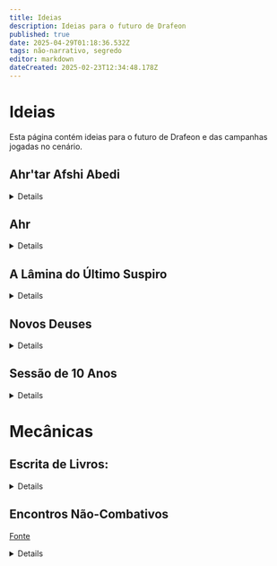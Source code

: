 ```yaml
---
title: Ideias
description: Ideias para o futuro de Drafeon
published: true
date: 2025-04-29T01:18:36.532Z
tags: não-narrativo, segredo
editor: markdown
dateCreated: 2025-02-23T12:34:48.178Z
---
```


# Ideias
Esta página contém ideias para o futuro de Drafeon e das campanhas jogadas no cenário.

## Ahr'tar Afshi Abedi
<details>
  
Quando o grupo encontra Ahr'tar Afshin Abedi, ele os recebe com formalidade no grandioso salão de seu palácio, uma construção imponente de colunas esculpidas em serpentes e tapeçarias que retratam cenas da glória do Império Serpentinn. O Ahr'tar está sentado em um trono de marfim adornado com pedras preciosas, seu olhar frio e analítico acompanha cada movimento dos aventureiros. Ele os saúda educadamente, mas com uma postura de desconfiança velada, medindo cada palavra que diz.
  
### Direcionamentos Sutis para o Sul:

Afshin Abedi ouve atentamente quando o grupo menciona os ataques aos navios do Império Dragão e, em resposta, começa a plantar sugestões que os levem em direção ao sul, onde a esfinge Al-Haro está liderando a revolta, sem mencionar explicitamente sua oposição.

Sugerindo Interesses Mercantis: "Quanto aos ataques aos navios... Parece que os mares têm se tornado mais instáveis recentemente. Há rumores de movimentações incomuns vindo do sul, onde as rotas marítimas costumavam ser mais tranquilas. Talvez os problemas estejam ligados àqueles que buscam desestabilizar o império. Muitas vezes, onde há desordem, há interesses conflitantes."

Referências às Mudanças: "Ouvi dizer que certas figuras emergiram das sombras em algumas partes do império, particularmente em regiões mais ao sul, onde nosso controle tem sido, digamos, testado. Nossos interesses mercantis são fortes, mas não imunes às influências de forças desestabilizadoras. Talvez o que procuram esteja além dos desertos."

Notando o Declínio da Ordem: "Vocês perceberão que, embora nosso império seja vasto e poderoso, certas regiões no sul têm enfrentado dificuldades... Provavelmente resultado de agitadores externos e forças dissidentes que, sem dúvida, não apreciam nossa prosperidade. Certos indivíduos parecem inclinados a incitar conflitos."

### Explicação dos Acontecimentos da Revolta de Al-Haro (Fazendo os Ahr'tar Parecerem os Mocinhos):

Quando o grupo pergunta sobre a revolta liderada por Al-Haro, Afshin responde cuidadosamente, buscando manipular a narrativa para fazer os Ahr'tar parecerem os defensores da ordem e da paz, enquanto Al-Haro é pintada como uma vilã destruidora.

Descrevendo a Revolta com Desprezo: "Ah, Al-Haro... uma criatura ardilosa. Uma esfinge que se esconde atrás de belas palavras de liberdade e justiça, mas que na verdade não passa de uma semeadora de caos. Ela fala de libertação, mas trouxe apenas morte e desordem. Os escravos que ela liberta tornam-se seus servos fanáticos, armados com raiva e violência. Eles acreditam estar livres, mas agora seguem cegamente sua nova senhora da guerra."

Posicionando os Ahr'tar como Defensores: "Nós, os Ahr'tar, sempre buscamos o equilíbrio, manter a paz e garantir a prosperidade de nosso povo. Não somos os tiranos que ela tenta pintar. Sim, temos um sistema de castas, mas é ele que manteve o império unido e forte por gerações. A revolta dela não é sobre justiça; é sobre poder. Ela deseja ascender a algo mais do que mortal, e para isso, precisa da guerra. O que Al-Haro realmente quer é transformar este mundo em um campo de batalha, onde todos nós somos suas peças."

Inversão Moral: "Enquanto ela e seus seguidores marcham pelo império, saqueando e destruindo, nós tentamos restaurar a ordem. Esses ataques aos navios do Império Dragão? Provavelmente parte de sua tentativa de enfraquecer nossas relações com outros reinos, causar rupturas comerciais e, com isso, abrir caminho para sua própria ascensão. Al-Haro não se importa com as consequências... ela só se interessa pelo caos que pode usar a seu favor."

Afshin termina sua explicação com uma expressão de pesar calculada, como se estivesse genuinamente preocupado com a estabilidade do império. Ele insinua que o grupo pode ser útil para descobrir mais, sem direcioná-los diretamente ao conflito, mas deixando claro que a chave para compreender os ataques aos navios pode estar ligada às agitações no sul, onde a influência de Al-Haro cresce.

</details>

## Ahr

<details>

Em Ahr, o clima é de tensão silenciosa e preparação constante. Sendo a última cidade antes do deserto e próxima das linhas de conflito com os exércitos de Al-haro, a população vive em um estado de alerta constante. Patrulhas armadas aumentaram nas ruas e nas fronteiras, com guardas e milicianos prontos para impedir incursões. Conversas em mercados e tavernas giram em torno de boatos sobre batalhas recentes, de escravos libertados atacando caravanas e de cidades distantes já caídas nas mãos da esfinge e seu exército. Apesar da aparente calma que Ahr'tar Hadiya Zaresh exige da população, a preocupação com um cerco iminente está na mente de todos.

### Boatos e Aventuras em Ahr

Caçada ao Informante: Existem rumores de que agentes de Al-haro conseguiram se infiltrar em Ahr, recrutando simpatizantes entre os trabalhadores insatisfeitos e membros das castas mais baixas. Ahr'tar Hadiya Zaresh está oferecendo uma recompensa significativa para quem puder descobrir a identidade dos infiltrados e frustrar suas operações.

O Eco da Montanha: Diz-se que um grupo de rebeldes montou um esconderijo em cavernas nas montanhas ao redor de Ahr. Estas cavernas foram previamente abandonadas devido a antigas maldições e criaturas perigosas. Há uma oferta para qualquer grupo corajoso o suficiente para limpar as cavernas e verificar se os boatos são reais.

A Expedição ao Templo do Vento Perdido: Nas profundezas do deserto, distante e inacessível, fica um antigo templo onde se diz haver segredos sobre a magia da guerra e defesa. Uma expedição foi organizada para recuperar quaisquer relíquias ou armas que possam ser úteis para Ahr na luta contra Al-haro, mas não voltou. A cidade busca aventureiros para descobrir o paradeiro da expedição e retornar com artefatos que possam ajudar na guerra iminente.

Lamento das Dunas: Viajantes e mercadores dizem ouvir o som de tambores ao anoitecer, um presságio sinistro que muitos acreditam ser causado pelo avanço dos exércitos de Al-haro. O Ahr'tar está buscando aventureiros dispostos a investigar e confirmar se Al-haro está enviando tropas para emboscar caravanas nas rotas de comércio e de suprimento da cidade.

O Pacto da Serpente: Existe um rumor de que alguns altos membros do império em outras cidades estariam considerando um pacto com Al-haro para preservar seus territórios, oferecendo apoio indireto. Hadiya Zaresh teme que algum comandante de cidade vizinha já tenha traído o Império e está em busca de qualquer evidência para antecipar uma possível traição. A investigação, no entanto, deve ser conduzida em segredo.

Ahr, assim, tornou-se não apenas uma cidade em preparação para a guerra, mas um ponto de oportunidade para aventureiros em busca de recompensas, glória ou simplesmente a chance de fazer a diferença em um império à beira de conflitos.

O Ahr'tar Hadiya Zaresh, apesar de sua posição de autoridade e responsabilidade em Ahr, possui motivos claros e pragmáticos para não receber os aventureiros como convidados em seu palácio. Aqui estão alguns deles:
1. Desconfiança de Estrangeiros. Com os exércitos de Al-haro se aproximando, Hadiya Zaresh está cada vez mais desconfiada de qualquer presença estrangeira na cidade. Ela teme que os aventureiros possam ser espiões ou aliados disfarçados da esfinge, tentando infiltrar-se em Ahr para sabotar suas defesas ou causar tumulto interno.
2. Protocolo de Neutralidade Aparente. Embora Zaresh seja leal ao Império Serpentinn, ela pode estar tentando manter uma fachada de neutralidade perante o conflito civil, especialmente para estrangeiros que possam relatar suas ações. Receber aventureiros publicamente, ainda mais se eles tiverem reputação associada a uma das facções, poderia comprometer essa postura.
3. Evitar Alianças Perigosas. Os aventureiros são figuras desconhecidas com intenções incertas. Zaresh teme que oferecer hospitalidade a estranhos possa sugerir uma aliança com indivíduos que, eventualmente, possam causar mais problemas para sua governança ou para a estabilidade local.
4. Recursos Escassos e Prioridades Locais. Com o cerco iminente e as demandas de proteger a cidade, Hadiya Zaresh está economizando todos os recursos disponíveis para seus cidadãos e suas forças armadas. Oferecer hospitalidade a aventureiros seria visto como um luxo que a cidade não pode se permitir nesse momento crítico.
5. Cultura Yuan-ti e Hierarquia. No rígido sistema de castas Yuan-ti, estrangeiros são muitas vezes considerados inferiores ou como meros utilitaristas. Oferecer hospitalidade seria contra os costumes locais e poderia ser visto como um enfraquecimento de sua posição autoritária perante os cidadãos de Ahr.
6. Boatos e Percepções Locais. Com rumores constantes sobre a guerra, Zaresh teme que receber estrangeiros em seu palácio alimente boatos sobre conspirações ou traições, o que poderia enfraquecer a moral da cidade ou criar descontentamento entre seus subordinados.

Em vez de receber os aventureiros no palácio, Hadiya Zaresh pode:

- Oferecer-lhes acomodações em uma hospedaria protegida, mas simples.
- Delegar encontros com eles a um conselheiro de confiança, que agiria como intermediário.
- Testar sua lealdade, impondo uma tarefa para provar sua intenção antes de sequer considerar um convite formal.
</details>

## A Lâmina do Último Suspiro
<details>

 **Criação**: Forjada durante a Guerra das Lágrimas de Sangue, quando os deuses Mudur (Guerra) e Aaos (Morte) se uniram para conter uma rebelião de mortais que ameaçava invadir o reino dos deuses.
  
 **Material**: Ossos de serpentes primordiais (as primeiras criaturas de Opzot-Ulo) banhados no sangue de um deus-menor traidor.

 **Forma**: Alterna entre uma khopesh curva (quando brandida) e um chicote de vértebras entrelaçadas (quando golpeia à distância).
  
 ### Localização
  
  Em uma caverna abaixo das areias do deserto no Vale dos Reis Esquecidos;
  
 ### O Roubo
  Sarina roubará o artefato, caso ele não seja entregue.
  
</details>

## Novos Deuses

<details>
  
- Al-Haro: Basear em [Isperia](https://5e.tools/bestiary.html#isperia_ggr), mecânicas de ativação de outras criaturas.
- Terra: Basear em [Cradle of the Stone Scion](https://5e.tools/bestiary.html#cradle%20of%20the%20stone%20scion_bgg); Ar: Basear em [Cradle of the Cloud Scion](https://5e.tools/bestiary.html#cradle%20of%20the%20cloud%20scion_bgg); Fogo: Basear em [Cradle of the Fire Scion](https://5e.tools/bestiary.html#cradle%20of%20the%20fire%20scion_bgg); Água: Basear em [Cradle of the Frost Scion](https://5e.tools/bestiary.html#cradle%20of%20the%20frost%20scion_bgg).
- Jianyama: Basear em Maho-Tsukai Jian (Monsters of The Orient), mecânicas de imortalidade, pula de corpo em corpo, invoca novos corpos com ações lendárias, ritual para destruir.
- Lazuliel: Basear em [Empyrean](https://5e.tools/bestiary.html#empyrean_xmm), combinar mecânicas de cada um dos anteriores ou dos artefatos.

</details>
  
## Sessão de 10 Anos

<details>

Em **10/03/2028**: uma sessão onde o grupo faz pequenas missões saltando no tempo, visitando momentos marcantes da primeira campanha.

</details>
  
# Mecânicas

## Escrita de Livros:

<details>

Por capítulo, um teste de performance ou perícia relevante ao tema.

| Total do Teste | Resultado |
|-----------------------------|
| 1-5            | Desastre  |
| 6-10           | Regular   |
| 11-15          | Bom       |
| 16-20          | Ótimo     |
| >20            | Obra-prima|
{.dense}
  
</details>

## Encontros Não-Combativos

[Fonte](https://www.reddit.com/r/dndnext/comments/p38h0s/how_i_run_resource_intensive_noncombat_encounters/)

<details>

A common sentiment is that D&D 5e does not provide enough guidance for how to design and run encounters which drain the party's resources without involving combat. Because of this, many DMs struggle to create full adventuring days that aren't entirely combat. In order to address these issues at my own games, I sat down to work out what kinds of numbers to use in order to create non-combat challenges which drain the party's resources to a similar degree as combat encounters.

### Objectives & Difficulty

The most important part of any encounter is to understand what the party's objective or objectives are. In combat, this is often along the lines of "defeat the enemy", but in situations where there's nothing to hit with a sword, the objectives can become pretty diverse.

Most good non-combat challenges are made up of multiple objectives. Completing a ritual may require finding the broken pieces of a statue, repairing them, and then blessing them. In most cases, resolving an objective will require succeeding on an ability check, often with an appropriate skill or tool.

We want these checks to be challenging enough that players will consider expending resources to ensure success, but not challenging enough that a party without an appropriate resource will be extremely frustrated. I therefore choose a DC which offers a ~65% chance of success for the typical proficient character at the party's level. This means I start the DC at 13 and increase it to 14 at level 4, 16 at level 8, 18 at level 13, and 19 at level 17.

### Time & Complexity

Medium combat encounters are designed to take about 3-4 rounds on average. This is enough time to spread out some damage and allow for multiple actions and decisions from each party member without becoming too repetitive. We need our non-combat encounters to also have this kind of complexity in order to allow for meaningful choices and so we can get closer to the expected amount of resource drain. Since I want these encounters to be longer than instantaneous and the order of events is important, I need to have a way of tracking time. Luckily, we already have initiative, which I use for non-combat encounters. Often, I will just use "passive initiative" here since there's no opponent to roll against and its less obtrusive to the flow of the game.

Now that we have a turn-round structure, we can start to think about how to make the encounter actually last 4 rounds. I do this by adding complexity to the objectives. Complex objectives need more than one success in order to complete them. There are three statue parts so you need three successful Wisdom (Perception) checks, the ritual has two phases and needs two Intelligence (Religion) checks to complete, etc. Each attempt at an objective requires an action, so it will require at least two actions from the party to complete a complex objective.

So what should be the overall complexity of an encounter? Or, in other words, how many successes should be required to complete it? Its a bit hard to put an exact number to this but for a party of 4, using a DC with a 65% success chance, 8 successes will usually result in a 3-4 round encounter. Adding or subtracting 2 successes for every additional or missing party member roughly keeps you in line with this but the numbers diverge quickly. In order to calculate this for yourself, you can use a binomial distribution calculator (the number of trials is the desired number of rounds times the number of party members).

### Damage and Scene Actions

Now that I know the number of successes needed and the DC for those successes, I need to figure out what the cost of failure is. Our goal here is to absorb resources in a similar way to a combat encounter so in the vast majority of cases we want to be dealing damage to the party. But how much damage? The average damage per round that a monster threatens to put out is actually pretty linear with their CR, and doing some calculations regarding how much "effective daily HP" a typical party has (essentially, this weights hit die based on the popularity of each class and factors in hit points recovered if all HD are converted to HP) shows this is a pretty decent value to go off for draining the party's resources.

The damage per round by level formula though isn't very useful when trying to quickly balance a non-combat encounter though. Instead, I created a quick heuristic: every round of a medium non-combat encounter should threaten to deal a number of d8 worth of damage equal to 1.5 times the party's average level rounded up. This means for a party of level 4s, the encounter should threaten to deal a total of 6d8 damage each round. By threaten, I mean the actual amount of damage will probably be less than this as the party succeeds on saving throws. The damage die can be decreased to a d6 for an easier encounter, or increased to a d10 for a hard encounter, or a d12 for a deadly encounter. If there are more or less PCs, it might be necessary to increase or decrease the damage die by one size.

So how is a non-combat scenario meant to deal this damage? There are three methods, which I call "scene actions", because I think of the scene itself as a "monster":

1. Environmental. Examples include the bitter cold of a blizzard, the heat of a volcano, or the omnidirectional wail of a tortured spirit being banished. Environmental effects are like lair actions, I resolve them at the top of initiative and they affect everyone in the scene. For balance reasons, I will usually offer a saving throw that totally negates the damage from these effects. The save for all scene actions is usually the same as the DC for the objectives. I count the damage from these effects as worth double when budgeting damage for the round.

1. Consequences. Examples include overloading yourself with magical energy during a ritual, angering the gods with your heretical flub, or throwing your back out trying to move a boulder. Consequences are like the scene's reactions to the party failing at something. This most often is activated by failing an ability check though just making a specific bad decision might also trigger them. Because they result from failure, I don't usually offer any sort of saving throw against these. Because the party is expected to fail about two checks per round, I count these for double in terms of damage as well.

1. Autonomous. Examples include a piece of ceiling falling towards a player, the spirit you're trying to exorcise attempting to possess someone, or a lava geyser shooting in a random direction. These work like legendary actions for the scene and there can be anywhere between none and a number equal to the amount of PCs. These serve to change the conditions of the encounter over the course of the round and are a great way to spend left over damage die from your budget for the round. These almost always have some sort of saving throw attached to take half damage / negate the effect.

On top of dealing damage, scene actions can also have additional effects that serve to make the encounter more interesting. A consequence or autonomous action might make a certain check more difficult for the turn, or an environmental effect might evolve as the encounter goes on. Billowing smoke in a house fire might make perception checks more difficult as it builds and the heat might become more intense. Falling rubble might change a Charisma check to rally a scared child to a Strength check to pull their unconscious bodies from the rubble.

### Extras

This framework is intentionally bare bones. Its meant to offer guidelines for running all sorts of encounters and can be hacked to improvise most kinds of challenges that you want to be more substantial than a single skill check. There's a few add-ons that I like to break out often:

- Rites. A rite is a special kind of objective that represents some sort of mystical process. Players can expend a spell slot after they see the result of their ability check to resolve this objective and add twice the spell slot's level. In addition, a rite can have a "bypass level" that grants an automatic success if a spell slot of at least that level is used. I will usually add to the DC based on the party's spell slots in order to encourage using this option.

- Exertions. An exertion is a physical task that can be enhanced by working yourself harder. Players can expend a hit die and roll it to add to the result after seeing their ability check. I'll usually add 5 to the DC here, this gives martials an inherent advantage on the check.

- Auxiliary Checks. Instead of allowing for the help action on resolving an objective, I will usually offer auxiliary checks. A PC can attempt an action that, while helpful, doesn't directly progress the objectives. This action will usually give advantage to everyone who attempts the target objective until the start of the helper's next turn if its successful. If it fails, it risks consequences, though usually I just make the consequence everyone has disadvantage instead of advantage. I will usually try to make these checks appeal to very different builds than the main check, to foster teamwork.

- Floating Successes. Sometimes you want the party to be able to choose which checks to focus on, in that case, you can use floating successes. In this variant, the scene requires a certain number of successes that can be contributed by succeeding on any objective. Often, each objective will still have a minimum number of successes. An example might be fortifying a house from a zombie horde; boarding windows and placing wards are both equally effective as long as you set up enough.

### Example Case
**Exorcising a Intangible Poltergeist.**
*Level 4 party (DC 14, 6d8 damage / round)*

**Objectives:** Learn the ghost's unfinished business with Wisdom (Insight); Help the ghost come to terms with their death using Charisma (Persuasion); Perform a funeral rite to help them on their way using Intelligence (Religion). Each objective requires 2 successes and there are 2 floating successes that can be contributed by anything.

**Auxiliary Checks:** Finding the ghost's beloved locket with Wisdom (Perception) will help them come to terms; Tearing up the floorboards with Strength (Carpenter's Tools) to find their hidden body will be helpful to the funeral (exertion).

A PC that fails to locate the locket will find a painful memento instead, granting disadvantage on the Charisma check while failing to tear up the floorboards properly is just distracting to the funeral, likewise granting disadvantage.

**Environmental Effects:** The ghost lets out a mournful wail. Everyone must succeed on a Wisdom saving throw or take 1d8 psychic damage and become unsettled until the next time this environmental effect is used. An unsettled creature subtracts 1d4 from their Wisdom and Charisma ability checks.

**Consequences:** The ghost lashes out at those trying to help it, whenever a PC fails an objective the ghost will drain their life force for 1d8 necrotic damage and reduce their maximum hit points by the amount of damage dealt until the next time they short rest.

**Autonomous Effects:** Three autonomous effects happen each round, each at the end of a PCs turn.

1. A cold spot fills a PC with a deathly chill. They must succeed on a Constitution saving throw or take 1d8 cold damage and have their movement halved for that round (potentially making it difficult to maintain line of sight with the spirit)

1. The ghost flings an object in a line, the first person in that line must succeed on a Dexterity saving throw or take 1d8 bludgeoning damage. If the first person succeeds, the next person must make the saving throw as well, and so on until the object hits a wall.

1. The ghost attempts to temporarily possess a target. They must succeed on a Charisma saving throw or become possessed. During their next turn, the ghost will force them to use their movement and available actions to move towards the roof. The PC is otherwise incapacitated. If the ghost manages to possess a PC for two rounds in a row, they will jump off the roof with them, resulting in fall damage as normal.

### Final Notes

As I said, there's a lot you can do with this system, you can add monsters on top of it to make a hybrid combat / non-combat scenario, you can abstract travel through dangerous areas with it, you can even use it to make a streamlined, alternative combat system! There aren't any significant breaks from RAW in the base system so I think most tables can use something similar without much issue. Hopefully, you find this description helpful in running your own non-combat encounters.

A limitation of this system is that it doesn't work well for social encounters. Instead, for those, I would suggest using something more similar to 4e's Skill Challenges, where the entire task is a failure after a certain number of failures. In that case though, I would suggest you not use their 3 failures cut-off as it resulted in failure more often than not. Instead, I suggest only counting failures on objectives towards this limit and raising the failure count to be 75% of the number of successes needed (ie, 6 failures or 8 successes, whichever comes first). These encounters should drain disproportionate amounts of resources other than HP (gold, time, social capital, favors, etc.)

### TL;DR

- Non-combat encounters can use rounds like combat.
- Requiring a total of 2 successful ability checks per PC results in a good number of rounds (3-4).
- The DC of checks depends on the average level of the party (13 starting at 1st level, 14 starting at 4th, 16 starting at 8th, 18 starting at 13th, and 19 starting at 17th).
- The encounter should deal damage to the party based on their level, threatening a number of d8s equal to 1.5 times their average level each round.
- You can think of non-combat encounters as encounters with a single, legendary monster with legendary actions, a lair action, and many reactions. Use these actions to damage your party and change the conditions of the encounter.

</details>